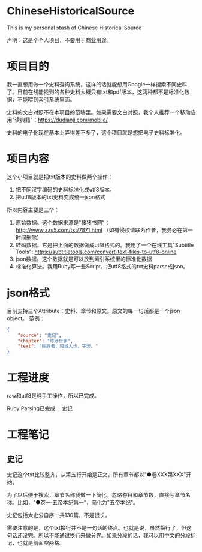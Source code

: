 # ChineseHistoricalSource
This is my personal stash of Chinese Historical Source

声明：这是个个人项目，不要用于商业用途。

# 项目目的

我一直想用做一个史料查询系统，这样的话就能想用Google一样搜索不同史料了。目前在线能找到的各种史料大概只有txt和pdf版本，这两种都不是标准化数据，不能喂到索引系统里面。

史料的文白对照不在本项目的范畴里。如果需要文白对照，我个人推荐一个移动应用"读典籍"：https://dudianji.com/mobile/

史料的电子化现在基本上弄得差不多了，这个项目就是想把电子史料标准化。

# 项目内容

这个小项目就是把txt版本的史料做两个操作：
1. 把不同汉字编码的史料标准化成utf8版本。
2. 把utf8版本的txt史料变成统一json格式

所以内容主要是三个：
1. 原始数据。这个数据来源是"猪猪书网"：http://www.zzs5.com/txt/7871.html （如有侵权请联系作者，我务必在第一时间删除）
2. 转码数据。它是把上面的数据做成utf8格式的。我用了一个在线工具"Subtitle Tools": https://subtitletools.com/convert-text-files-to-utf8-online
3. json数据。这个数据就是可以放到索引系统里的标准化数据
4. 标准化算法。我用Ruby写一些Script，把utf8格式的txt史料parse成json。

# json格式
目前支持三个Attribute：史料、章节和原文。原文的每一句话都是一个json object。
范例：
```json
{
    "source": "史记",
    "chapter": "陈涉世家",
    "text": "陈胜者，阳城人也，字涉。"
}
```

# 工程进度
raw和utf8是纯手工操作，所以已完成。

Ruby Parsing已完成：
史记

# 工程笔记

## 史记
史记这个txt比较整齐，从第五行开始是正文，所有章节都以"●卷XXX第XXX"开始。

为了以后便于搜索，章节名称我做一下简化。忽略卷目和章节数，直接写章节名称。比如，"●卷一·五帝本纪第一"，简化为"五帝本纪"。

史记包括太史公自序一共130篇，不是很长。

需要注意的是，这个txt换行并不是一句话的终点。也就是说，虽然换行了，但这句话还没完。所以不能通过换行来做分界。如果分段的话，我可以用中文的分段标记，也就是前面空两格。